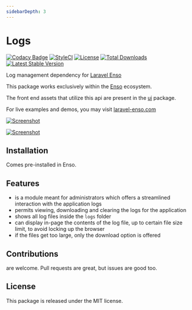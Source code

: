 ```yaml
---
sidebarDepth: 3
---
```


# Logs

[![Codacy Badge](https://api.codacy.com/project/badge/Grade/28c7bcb0b5d2451783990e0a151f0a44)](https://www.codacy.com/app/laravel-enso/logs?utm_source=github.com&amp;utm_medium=referral&amp;utm_content=laravel-enso/logs&amp;utm_campaign=Badge_Grade)
[![StyleCI](https://github.styleci.io/repos/85624363/shield?branch=master)](https://github.styleci.io/repos/85624363)
[![License](https://poser.pugx.org/laravel-enso/logs/license)](https://packagist.org/packages/laravel-enso/logs)
[![Total Downloads](https://poser.pugx.org/laravel-enso/logs/downloads)](https://packagist.org/packages/laravel-enso/logs)
[![Latest Stable Version](https://poser.pugx.org/laravel-enso/logs/version)](https://packagist.org/packages/laravel-enso/logs)

Log management dependency for [Laravel Enso](https://github.com/laravel-enso/Enso)

This package works exclusively within the [Enso](https://github.com/laravel-enso/Enso) ecosystem.

The front end assets that utilize this api are present in the [ui](https://github.com/enso-ui/ui) package.

For live examples and demos, you may visit [laravel-enso.com](https://www.laravel-enso.com)

[![Screenshot](https://laravel-enso.github.io/logs/screenshots/bulma_004_thumb.png)](https://laravel-enso.github.io/logs/screenshots/bulma_004.png)

[![Screenshot](https://laravel-enso.github.io/logs/screenshots/bulma_005_thumb.png)](https://laravel-enso.github.io/logs/screenshots/bulma_005.png)

## Installation

Comes pre-installed in Enso.

## Features

- is a module meant for administrators which offers a streamlined interaction with the application logs
- permits viewing, downloading and clearing the logs for the application
- shows all log files inside the `logs` folder
- can display in-page the contents of the log file, up to certain file size limit, to avoid locking up the browser
- if the files get too large, only the download option is offered

## Contributions

are welcome. Pull requests are great, but issues are good too.

## License

This package is released under the MIT license.
